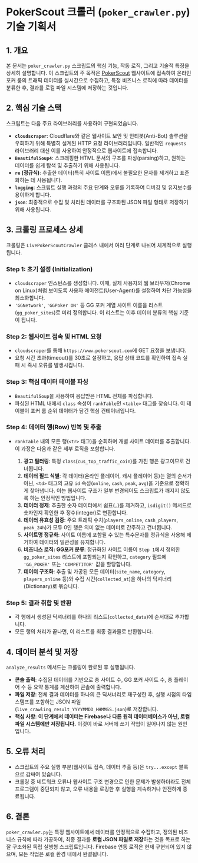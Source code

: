# PokerScout 크롤러 (`poker_crawler.py`) 기술 기획서

## 1. 개요

본 문서는 `poker_crawler.py` 스크립트의 핵심 기능, 작동 로직, 그리고 기술적 특징을 상세히 설명합니다. 이 스크립트의 주 목적은 [PokerScout](https://www.pokerscout.com) 웹사이트에 접속하여 온라인 포커 룸의 트래픽 데이터를 실시간으로 수집하고, 특정 비즈니스 로직에 따라 데이터를 분류한 후, 결과를 로컬 파일 시스템에 저장하는 것입니다.

## 2. 핵심 기술 스택

스크립트는 다음 주요 라이브러리를 사용하여 구현되었습니다.

- **`cloudscraper`**: Cloudflare와 같은 웹사이트 보안 및 안티봇(Anti-Bot) 솔루션을 우회하기 위해 특별히 설계된 HTTP 요청 라이브러리입니다. 일반적인 `requests` 라이브러리 대신 이를 사용하여 안정적으로 웹사이트에 접속합니다.
- **`BeautifulSoup4`**: 스크래핑한 HTML 문서의 구조를 파싱(parsing)하고, 원하는 데이터를 쉽게 탐색 및 추출하기 위해 사용됩니다.
- **`re` (정규식)**: 추출한 데이터(특히 사이트 이름)에서 불필요한 문자를 제거하고 표준화하는 데 사용됩니다.
- **`logging`**: 스크립트 실행 과정의 주요 단계와 오류를 기록하여 디버깅 및 유지보수를 용이하게 합니다.
- **`json`**: 최종적으로 수집 및 처리된 데이터를 구조화된 JSON 파일 형태로 저장하기 위해 사용됩니다.

## 3. 크롤링 프로세스 상세

크롤링은 `LivePokerScoutCrawler` 클래스 내에서 여러 단계로 나뉘어 체계적으로 실행됩니다.

### Step 1: 초기 설정 (Initialization)
- `cloudscraper` 인스턴스를 생성합니다. 이때, 실제 사용자의 웹 브라우저(Chrome on Linux)처럼 보이도록 사용자 에이전트(User-Agent)를 설정하여 차단 가능성을 최소화합니다.
- `'GGNetwork'`, `'GGPoker ON'` 등 GG 포커 계열 사이트 이름을 리스트(`gg_poker_sites`)로 미리 정의합니다. 이 리스트는 이후 데이터 분류의 핵심 기준이 됩니다.

### Step 2: 웹사이트 접속 및 HTML 요청
- `cloudscraper`를 통해 `https://www.pokerscout.com`에 GET 요청을 보냅니다.
- 요청 시간 초과(timeout)를 30초로 설정하고, 응답 상태 코드를 확인하여 접속 실패 시 즉시 오류를 발생시킵니다.

### Step 3: 핵심 데이터 테이블 파싱
- `BeautifulSoup`을 사용하여 응답받은 HTML 전체를 파싱합니다.
- 파싱된 HTML 내에서 `class` 속성이 `rankTable`인 `<table>` 태그를 찾습니다. 이 테이블이 포커 룸 순위 데이터가 담긴 핵심 컨테이너입니다.

### Step 4: 데이터 행(Row) 반복 및 추출
- `rankTable` 내의 모든 행(`<tr>` 태그)을 순회하며 개별 사이트 데이터를 추출합니다. 이 과정은 다음과 같은 세부 로직을 포함합니다.

    1.  **광고 필터링**: 특정 `class`(`cus_top_traffic_coin`)를 가진 행은 광고이므로 건너뜁니다.
    2.  **데이터 필드 식별**: 각 데이터(온라인 플레이어, 캐시 플레이어 등)는 열의 순서가 아닌, `<td>` 태그의 고유 `id` 속성(`online`, `cash`, `peak`, `avg`)을 기준으로 정확하게 찾아냅니다. 이는 웹사이트 구조가 일부 변경되어도 스크립트가 깨지지 않도록 하는 안정적인 방법입니다.
    3.  **데이터 정제**: 추출한 숫자 데이터에서 쉼표(`,`)를 제거하고, `isdigit()` 메서드로 숫자인지 확인한 후 정수(integer)로 변환합니다.
    4.  **데이터 유효성 검증**: 주요 트래픽 수치(`players_online`, `cash_players`, `peak_24h`)가 모두 0인 행은 의미 없는 데이터로 간주하고 건너뜁니다.
    5.  **사이트명 정규화**: 사이트 이름에 포함될 수 있는 특수문자를 정규식을 사용해 제거하여 데이터의 일관성을 유지합니다.
    6.  **비즈니스 로직: GG포커 분류**: 정규화된 사이트 이름이 `Step 1`에서 정의한 `gg_poker_sites` 리스트에 포함되는지 확인하고, `category` 필드에 `'GG_POKER'` 또는 `'COMPETITOR'` 값을 할당합니다.
    7.  **데이터 구조화**: 추출 및 가공된 모든 데이터(`site_name`, `category`, `players_online` 등)와 수집 시간(`collected_at`)을 하나의 딕셔너리(Dictionary)로 묶습니다.

### Step 5: 결과 취합 및 반환
- 각 행에서 생성된 딕셔너리를 하나의 리스트(`collected_data`)에 순서대로 추가합니다.
- 모든 행의 처리가 끝나면, 이 리스트를 최종 결과물로 반환합니다.

## 4. 데이터 분석 및 저장

`analyze_results` 메서드는 크롤링이 완료된 후 실행됩니다.

- **콘솔 출력**: 수집된 데이터를 기반으로 총 사이트 수, GG 포커 사이트 수, 총 플레이어 수 등 요약 통계를 계산하여 콘솔에 출력합니다.
- **파일 저장**: 전체 결과 데이터를 하나의 큰 딕셔너리로 재구성한 후, 실행 시점의 타임스탬프를 포함하는 JSON 파일(`live_crawling_result_YYYYMMDD_HHMMSS.json`)로 저장합니다.
- **핵심 사항**: **이 단계에서 데이터는 Firebase나 다른 원격 데이터베이스가 아닌, 로컬 파일 시스템에만 저장됩니다.** 이것이 바로 서버에 쓰기 작업이 일어나지 않는 원인입니다.

## 5. 오류 처리

- 스크립트의 주요 실행 부분(웹사이트 접속, 데이터 추출 등)은 `try...except` 블록으로 감싸여 있습니다.
- 크롤링 중 네트워크 오류나 웹사이트 구조 변경으로 인한 문제가 발생하더라도 전체 프로그램이 중단되지 않고, 오류 내용을 로깅한 후 실행을 계속하거나 안전하게 종료됩니다.

## 6. 결론

`poker_crawler.py`는 특정 웹사이트에서 데이터를 안정적으로 수집하고, 정의된 비즈니스 규칙에 따라 가공하여, 최종 결과를 **로컬 JSON 파일로 저장**하는 것을 목표로 하는 잘 구조화된 독립 실행형 스크립트입니다. Firebase 연동 로직은 현재 구현되어 있지 않으며, 모든 작업은 로컬 환경 내에서 완결됩니다.

